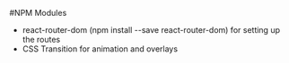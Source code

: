 #NPM Modules

- react-router-dom (npm install --save react-router-dom) for setting up the routes
- CSS Transition for animation and overlays
